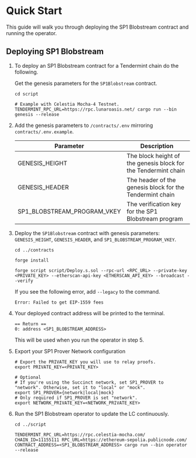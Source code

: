# Quick Start

This guide will walk you through deploying the SP1 Blobstream contract and running the operator.

## Deploying SP1 Blobstream

1. To deploy an SP1 Blobstream contract for a Tendermint chain do the following.

    Get the genesis parameters for the `SP1Blobstream` contract.

    ```shell
    cd script

    # Example with Celestia Mocha-4 Testnet.
    TENDERMINT_RPC_URL=https://rpc.lunaroasis.net/ cargo run --bin genesis --release
    ```

2. Add the genesis parameters to `/contracts/.env` mirroring `contracts/.env.example`.

    | Parameter | Description |
    |-----------|-------------|
    | GENESIS_HEIGHT | The block height of the genesis block for the Tendermint chain |
    | GENESIS_HEADER | The header of the genesis block for the Tendermint chain |
    | SP1_BLOBSTREAM_PROGRAM_VKEY | The verification key for the SP1 Blobstream program |

2. Deploy the `SP1Blobstream` contract with genesis parameters: `GENESIS_HEIGHT`, `GENESIS_HEADER`, and `SP1_BLOBSTREAM_PROGRAM_VKEY`.

    ```shell
    cd ../contracts

    forge install

    forge script script/Deploy.s.sol --rpc-url <RPC_URL> --private-key <PRIVATE_KEY> --etherscan-api-key <ETHERSCAN_API_KEY> --broadcast --verify
    ```

    If you see the following error, add `--legacy` to the command.
    ```shell
    Error: Failed to get EIP-1559 fees    
    ```
3. Your deployed contract address will be printed to the terminal.

    ```shell
    == Return ==
    0: address <SP1_BLOBSTREAM_ADDRESS>
    ```

    This will be used when you run the operator in step 5.

4. Export your SP1 Prover Network configuration

    ```shell
    # Export the PRIVATE_KEY you will use to relay proofs.
    export PRIVATE_KEY=<PRIVATE_KEY>

    # Optional
    # If you're using the Succinct network, set SP1_PROVER to "network". Otherwise, set it to "local" or "mock".
    export SP1_PROVER={network|local|mock}
    # Only required if SP1_PROVER is set "network".
    export NETWORK_PRIVATE_KEY=<NETWORK_PRIVATE_KEY>
    ```

5. Run the SP1 Blobstream operator to update the LC continuously.

    ```
    cd ../script
    
    TENDERMINT_RPC_URL=https://rpc.celestia-mocha.com/ CHAIN_ID=11155111 RPC_URL=https://ethereum-sepolia.publicnode.com/
    CONTRACT_ADDRESS=<SP1_BLOBSTREAM_ADDRESS> cargo run --bin operator --release
    ```

